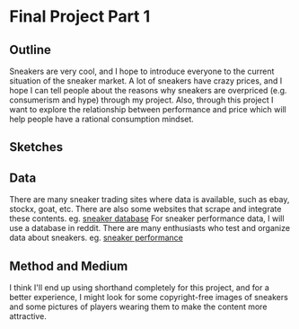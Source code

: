 # Final Project Part 1
## Outline
Sneakers are very cool, and I hope to introduce everyone to the current situation of the sneaker market. A lot of sneakers have crazy prices, and I hope I can tell people about the reasons why sneakers are overpriced (e.g. consumerism and hype) through my project. Also, through this project I want to explore the relationship between performance and price which will help people have a rational consumption mindset.
## Sketches

## Data
There are many sneaker trading sites where data is available, such as ebay, stockx, goat, etc. There are also some websites that scrape and integrate these contents.
eg. [sneaker database](https://thesneakerdatabase.com/)
For sneaker performance data, I will use a database in reddit. There are many enthusiasts who test and organize data about sneakers.
eg. [sneaker performance](https://docs.google.com/spreadsheets/d/1LmMuhapV3gaJnHSd5S6ckeK3D5BZRiHejOQNvrB6dV4/edit?usp=sharing)
## Method and Medium
I think I'll end up using shorthand completely for this project, and for a better experience, I might look for some copyright-free images of sneakers and some pictures of players wearing them to make the content more attractive.
